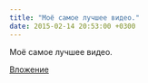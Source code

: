```yaml
---
title: "Моё самое лучшее видео."
date: 2015-02-14 20:53:00 +0300
---
```


Моё самое лучшее видео.

[Вложение](https://vk.com/video41076938_170829989)
